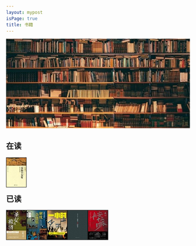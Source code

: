 ```yaml
---
layout: mypost
isPage: true
title: 书籍
---
```

![书](/img/book.jpg)
<br/>

## 在读
<a href="" target=""><img src="/img/万历十五年.jpg" height="80" width="54" border="1" align="left" > </a>
<br/>
<br/>
<br/>
<br/>
## 已读
<a href="" target=""><img src="/img/剩女的救济.jpg" height="80" width="54" border="1" align="left" > </a> <a href="" target=""><img src="/img/解忧杂货店.jpg" height="80" width="54" border="1" align="left" > </a> <a href="" target=""><img src="/img/以色列.jpg" height="80" width="54" border="1" align="left" > </a> <a href="" target=""><img src="/img/嫌疑人x.jpg" height="80" width="54" border="1" align="left" > </a> <a href="" target=""><img src="/img/长安.jpg" height="80" width="54" border="1" align="left" > </a>
<br/>
<br/>
<br/>
<br/>
<br/>
<br/>


